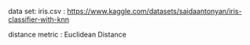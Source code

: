 data set:
iris.csv : https://www.kaggle.com/datasets/saidaantonyan/iris-classifier-with-knn

distance metric : Euclidean Distance
